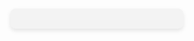 <html lang="en">
<head>
<meta charset="UTF-8">
<meta name="viewport" content="width=device-width, initial-scale=1.0">
<title>Random Slide Show</title>
<style>
  body { font-family: Arial, sans-serif; display: flex; justify-content: center; align-items: center; height: 100vh; margin: 0; }
  .slideshow-container { width: 60%; padding: 20px; background-color: #f3f3f3; border-radius: 10px; box-shadow: 0 4px 8px rgba(0,0,0,0.1); }
  .slide { display: none; }
</style>
</head>
<body>

<div class="slideshow-container">
  <div class="slide">
    <h2>Slide 1 Title</h2>
    <p>Their smile brightens your day.
They listen to you without judgment.
You feel at peace when you're with them.
They make you laugh.
You share common interests.
They support your dreams.
They are kind to everyone.
Their presence is comforting.
You trust them completely.
They encourage you to be your best self.
They understand you like no one else.
You share great chemistry.
They respect your boundaries.
You can be yourself around them.
They're intelligent and you learn from them.
They're creative and inspire you.
They show you love in the way you need.
They remember small details about you.
They're loyal to you.
They handle conflicts with maturity.
They're generous with their time and attention.
They make you feel wanted and loved.
They're patient with you.
They motivate you to achieve your goals.
They share your values and beliefs.
They make sacrifices for your happiness.
They're emotionally available.
They make mundane tasks enjoyable when you're together.
They apologize and admit when they're wrong.
They celebrate your achievements.
They share their fears and vulnerabilities with you.
They make you feel safe.
They're passionate about their interests.
They respect your opinions, even when differing.
You have fun together, no matter what you're doing.
They're humble and can laugh at themselves.
They're optimistic and uplift your spirits.
They're reliable; you can always count on them.
They cherish the time spent with you.
They make an effort with your friends and family.
They're thoughtful and surprise you with small gestures.
They communicate openly and honestly.
They're strong and resilient.
They have a great sense of humor that matches yours.
They encourage you to try new things.
They're attentive to your needs and desires.
They're respectful to all.
They have a beautiful soul.
They help you grow as a person.
They're your best friend.
They love you unconditionally.
They make you feel confident.
They're dedicated to making the relationship work.
They give you space when you need it.
They share their joys and sorrows with you.
They make you want to be a better person.
They're beautiful to you in every way.
They make a great team with you.
They accept your flaws.
They make your heart skip a beat.
They're passionate about life.
They help you overcome challenges.
They make you feel young and alive.
They're your rock during hard times.
They make you feel important and valued.
They have a good heart.
They're ambitious and hardworking.
They inspire you with their achievements.
They're caring and empathetic.
They make every moment special.
They give you their undivided attention.
They're warm and welcoming to everyone.
They keep their promises.
They have an amazing voice you could listen to forever.
They make you feel like you're home.
They share their life with you.
They make an effort to understand your passions.
They're spontaneous and adventurous.
They're disciplined and organized.
They always look for ways to make you happy.
They're fair and just.
They're confident and self-assured.
They bring out the best in you.
They're always there to comfort you.
They have a unique perspective on life.
They're good with children.
They make you feel secure in your future together.
They're honest and forthright.
They have a calming presence.
They're responsible and dependable.
They make you feel like the most attractive person.
They're insightful and wise.
They have a great relationship with their family.
They're open-minded and willing to learn.
They have a zest for life.
They're protective of you in a loving way.
They make you a priority in their life.
They have a beautiful smile that melts your heart.
They make you feel loved in ways no one else has.
They're your soulmate, and with them, you feel complete.</p>
  </div>
  <div class="slide">
    <h2>Slide 2 Title</h2>
    <p>This is the second piece of information.</p>
  </div>
  <div class="slide">
    <h2>Slide 3 Title</h2>
    <p>This is the third piece of information.</p>
  </div>
  <!-- Add more slides as needed -->
</div>

<script>
window.onload = function showRandomSlide() {
  let slides = document.getElementsByClassName("slide");
  let slideIndex = Math.floor(Math.random() * slides.length);
  slides[slideIndex].style.display = "block";
}
</script>

</body>
</html>
